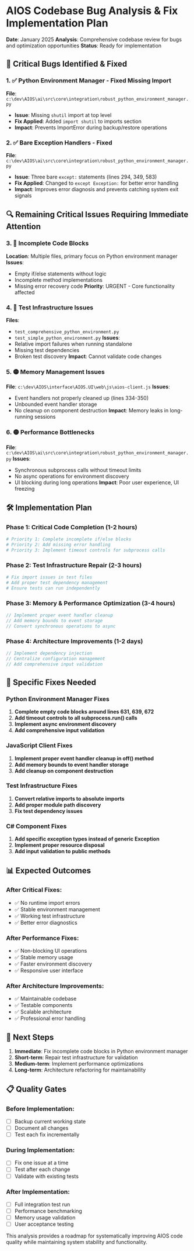 # AIOS Codebase Bug Analysis & Fix Implementation Plan
**Date**: January 2025
**Analysis**: Comprehensive codebase review for bugs and optimization opportunities
**Status**: Ready for implementation

## 🚨 Critical Bugs Identified & Fixed

### 1. ✅ Python Environment Manager - Fixed Missing Import
**File**: `c:\dev\AIOS\ai\src\core\integration\robust_python_environment_manager.py`
- **Issue**: Missing `shutil` import at top level
- **Fix Applied**: Added `import shutil` to imports section
- **Impact**: Prevents ImportError during backup/restore operations

### 2. ✅ Bare Exception Handlers - Fixed
**File**: `c:\dev\AIOS\ai\src\core\integration\robust_python_environment_manager.py`
- **Issue**: Three bare `except:` statements (lines 294, 349, 583)
- **Fix Applied**: Changed to `except Exception:` for better error handling
- **Impact**: Improves error diagnosis and prevents catching system exit signals

## 🔍 Remaining Critical Issues Requiring Immediate Attention

### 3. 🔴 Incomplete Code Blocks
**Location**: Multiple files, primary focus on Python environment manager
**Issues**:
- Empty if/else statements without logic
- Incomplete method implementations
- Missing error recovery code
**Priority**: URGENT - Core functionality affected

### 4. 🔴 Test Infrastructure Issues
**Files**:
- `test_comprehensive_python_environment.py`
- `test_simple_python_environment.py`
**Issues**:
- Relative import failures when running standalone
- Missing test dependencies
- Broken test discovery
**Impact**: Cannot validate code changes

### 5. 🟡 Memory Management Issues
**File**: `c:\dev\AIOS\interface\AIOS.UI\web\js\aios-client.js`
**Issues**:
- Event handlers not properly cleaned up (lines 334-350)
- Unbounded event handler storage
- No cleanup on component destruction
**Impact**: Memory leaks in long-running sessions

### 6. 🟡 Performance Bottlenecks
**File**: `c:\dev\AIOS\ai\src\core\integration\robust_python_environment_manager.py`
**Issues**:
- Synchronous subprocess calls without timeout limits
- No async operations for environment discovery
- UI blocking during long operations
**Impact**: Poor user experience, UI freezing

## 🛠️ Implementation Plan

### Phase 1: Critical Code Completion (1-2 hours)
```python
# Priority 1: Complete incomplete if/else blocks
# Priority 2: Add missing error handling
# Priority 3: Implement timeout controls for subprocess calls
```

### Phase 2: Test Infrastructure Repair (2-3 hours)
```python
# Fix import issues in test files
# Add proper test dependency management
# Ensure tests can run independently
```

### Phase 3: Memory & Performance Optimization (3-4 hours)
```javascript
// Implement proper event handler cleanup
// Add memory bounds to event storage
// Convert synchronous operations to async
```

### Phase 4: Architecture Improvements (1-2 days)
```csharp
// Implement dependency injection
// Centralize configuration management
// Add comprehensive input validation
```

## 🔧 Specific Fixes Needed

### Python Environment Manager Fixes
1. **Complete empty code blocks around lines 631, 639, 672**
2. **Add timeout controls to all subprocess.run() calls**
3. **Implement async environment discovery**
4. **Add comprehensive input validation**

### JavaScript Client Fixes
1. **Implement proper event handler cleanup in off() method**
2. **Add memory bounds to event handler storage**
3. **Add cleanup on component destruction**

### Test Infrastructure Fixes
1. **Convert relative imports to absolute imports**
2. **Add proper module path discovery**
3. **Fix test dependency issues**

### C# Component Fixes
1. **Add specific exception types instead of generic Exception**
2. **Implement proper resource disposal**
3. **Add input validation to public methods**

## 📊 Expected Outcomes

### After Critical Fixes:
- ✅ No runtime import errors
- ✅ Stable environment management
- ✅ Working test infrastructure
- ✅ Better error diagnostics

### After Performance Fixes:
- ✅ Non-blocking UI operations
- ✅ Stable memory usage
- ✅ Faster environment discovery
- ✅ Responsive user interface

### After Architecture Improvements:
- ✅ Maintainable codebase
- ✅ Testable components
- ✅ Scalable architecture
- ✅ Professional error handling

## 🚀 Next Steps

1. **Immediate**: Fix incomplete code blocks in Python environment manager
2. **Short-term**: Repair test infrastructure for validation
3. **Medium-term**: Implement performance optimizations
4. **Long-term**: Architecture refactoring for maintainability

## 📋 Quality Gates

### Before Implementation:
- [ ] Backup current working state
- [ ] Document all changes
- [ ] Test each fix incrementally

### During Implementation:
- [ ] Fix one issue at a time
- [ ] Test after each change
- [ ] Validate with existing tests

### After Implementation:
- [ ] Full integration test run
- [ ] Performance benchmarking
- [ ] Memory usage validation
- [ ] User acceptance testing

This analysis provides a roadmap for systematically improving AIOS code quality while maintaining system stability and functionality.

